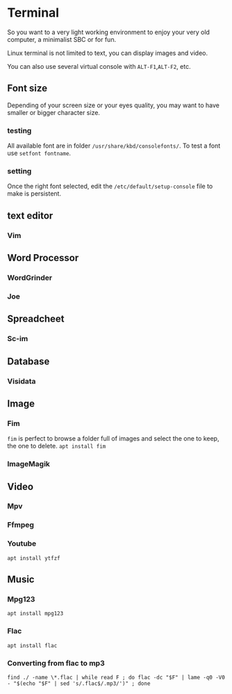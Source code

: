 # Terminal
So you want to a very light working environment to enjoy your very old computer, a minimalist SBC or for fun.

Linux terminal is not limited to text, you can display images and video.

You can also use several virtual console with `ALT-F1`,`ALT-F2`, etc. 

## Font size
Depending of your screen size or your eyes quality, you may want to have smaller or bigger character size.

### testing
All available font are in folder `/usr/share/kbd/consolefonts/`. To test a font use `setfont fontname`.

### setting
Once the right font selected, edit the `/etc/default/setup-console` file to make is persistent.

## text editor

### Vim

## Word Processor

### WordGrinder

### Joe

## Spreadcheet

### Sc-im

## Database

### Visidata

## Image

### Fim
`fim` is perfect to browse a folder full of images and select the one to keep, the one to delete.
`apt install fim`

### ImageMagik

## Video

### Mpv

### Ffmpeg

### Youtube

`apt install ytfzf`

## Music

### Mpg123

`apt install mpg123`

### Flac

`apt install flac`

### Converting from flac to mp3
```
find ./ -name \*.flac | while read F ; do flac -dc "$F" | lame -q0 -V0 - "$(echo "$F" | sed 's/.flac$/.mp3/')" ; done
```

